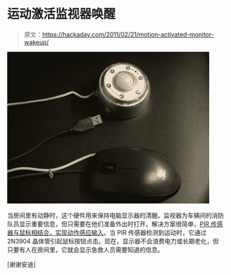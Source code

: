 # 运动激活监视器唤醒

> 原文：<https://hackaday.com/2011/02/21/motion-activated-monitor-wakeup/>

![](img/3c0d08e95c11ecc3e2daad281250ceb4.png "motion-controlled-monitor-wakeup")

当房间里有动静时，这个硬件用来保持电脑显示器的清醒。监视器为车辆间的消防队员显示重要信息，但只需要在他们准备外出时打开。解决方案很简单，[PIR 传感器与鼠标相结合，实现动作感应输入](https://sites.google.com/site/radioetcetera/motion-activated-pc-monitor)。当 PIR 传感器检测到运动时，它通过 2N3904 晶体管引起鼠标按钮点击。现在，显示器不会浪费电力或长期老化，但只要有人在房间里，它就会显示急救人员需要知道的信息。

[谢谢安迪]